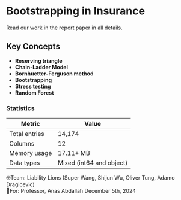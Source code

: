 # Bootstrapping in Insurance
Read our work in the report paper in all details.

## Key Concepts
- **Reserving triangle**
- **Chain-Ladder Model**
- **Bornhuetter-Ferguson method**
- **Bootstrapping**
- **Stress testing**
- **Random Forest**

### Statistics
| Metric          | Value         |
|-----------------|---------------|
| Total entries   | 14,174        |
| Columns         | 12            | 
| Memory usage    | 17.11+ MB      |
| Data types      | Mixed (int64 and object) |

🤓Team: Liability Lions (Super Wang, Shijun Wu, Oliver Tung, Adamo Dragicevic)  
🫡For: Professor, Anas Abdallah
December 5th, 2024
